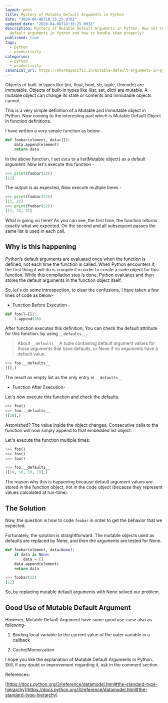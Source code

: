 ```yaml
---
layout: post
title: Mystery of Mutable Default Arguments in Python
date: "2020-04-08T18:35:25.076Z"
updated_date: "2020-04-08T18:35:25.093Z"
description: Mystery of Mutable Default Arguments in Python, How not to pass
  default arguments in Python and how to handle them properly?
published: true
tags:
  - python
  - productivity
categories:
  - python
  - productivity
canonical_url: https://sharmapacific.in/mutable-default-arguments-in-python/
---
```

Objects of built-in types like (int, float, bool, str, tuple, Unicode) are immutable. Objects of built-in types like (list, set, dict) are mutable.
A mutable object can change its state or contents and immutable objects cannot.

This is a very simple definition of a Mutable and Immutable object in Python. Now coming to the interesting part which is Mutable Default Object in function definitions.

I have written a very simple function as below -
```python
def foobar(element, data=[]):
    data.append(element)
    return data
```
In the above function, I set `data` to a list(Mutable object) as a default argument. Now let's execute this function -
```python
>>> print(foobar(12))
[12]
```
The output is as expected, Now execute multiple times - 
```python
>>> print(foobar(22))
[12, 22]
>>> print(foobar(32))
[12, 22, 32]
```
What is going on here? As you can see, the first time, the function returns exactly what we expected. On the second and all subsequent passes the same list is used in each call.
## **Why is this happening**

Python’s default arguments are evaluated once when the function is defined, not each time the function is called. When Python encounters it, the first thing it will do is compile it in order to create a code object for this function. While this compilation step is done, Python evaluates and then stores the default arguments in the function object itself.

So, let's do some introspection, to clear the confusions, I have taken a few lines of code as below- 
* Function Before Execution -

```python
def foo(l=[]):
    l.append(10)
```
After function executes this definition, You can check the default attribute for this function. by using `__defaults__`.
> About `__defaults__` 
> A tuple containing default argument values for those arguments that have defaults, or None if no arguments have a default value.

```python
>>> foo.__defaults__
([],)
```
The result an empty list as the only entry in `__defaults__`
* Function After Execution-

Let's now execute this function and check the defaults.
```python 
>>> foo()
>>> foo.__defaults__
([10],)
```
Astonished? The value inside the object changes, Consecutive calls to the function will now simply append to that embedded list object:

Let's execute the function multiple times:
```python
>>> foo()
>>> foo()
>>> foo()

>>> foo.__defaults__
([10, 10, 10, 10],)

```

The reason why this is happening because default argument values are stored in the function object, not in the code object (because they represent values calculated at run-time).

## **The Solution** 

Now, the question is how to code `foobar` in order to get the behavior that we expected.

Fortunately, the solution is straightforward. The mutable objects used as defaults are replaced by None, and then the arguments are tested for None.

```python
def foobar(element, data=None):
    if data is None:
        data = []
    data.append(element)
    return data

>>> foobar(12)
[12]
```

So, by replacing mutable default arguments with None solved our problem.

## Good Use of Mutable Default Argument

However, Mutable Default Argument have some good use-case also as following-

1. Binding local variable to the current value of the outer variable in a callback

2. Cache/Memoization

I hope you like the explanation of Mutable Default Arguments in Python. Still, if any doubt or improvement regarding it, ask in the comment section.

References:

[https://docs.python.org/3/reference/datamodel.html#the-standard-type-hierarchy](https://docs.python.org/3/reference/datamodel.html#the-standard-type-hierarchy)